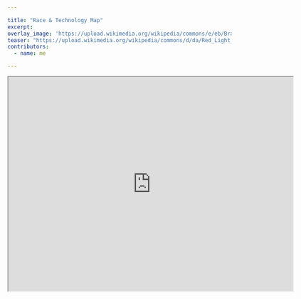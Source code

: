```yaml
---

title: "Race & Technology Map"
excerpt:
overlay_image: 'https://upload.wikimedia.org/wikipedia/commons/e/eb/Bracelet_%C3%A9lectronique.JPG'
teaser: "https://upload.wikimedia.org/wikipedia/commons/d/da/Red_Light_Camera.jpg"
contributors:
  - name: me

---    
```



<iframe src="https://www.google.com/maps/d/u/0/embed?mid=18dK-laxJL2BtEFU0gN3j7apGHsuLcRMc" width="640" height="480"></iframe>
